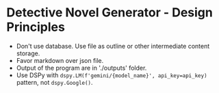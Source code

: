 # Detective Novel Generator - Design Principles

- Don't use database. Use file as outline or other intermediate content storage.
- Favor markdown over json file.
- Output of the program are in './outputs' folder.
- Use DSPy with `dspy.LM(f'gemini/{model_name}', api_key=api_key)` pattern, not `dspy.Google()`.
